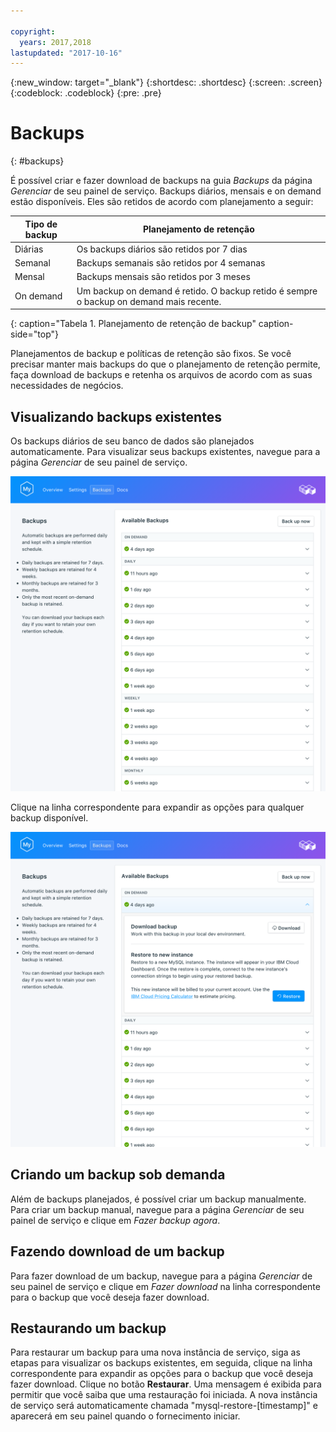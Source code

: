 ```yaml
---

copyright:
  years: 2017,2018
lastupdated: "2017-10-16"
---
```


{:new_window: target="_blank"}
{:shortdesc: .shortdesc}
{:screen: .screen}
{:codeblock: .codeblock}
{:pre: .pre}

# Backups
{: #backups}

É possível criar e fazer download de backups na guia _Backups_ da página _Gerenciar_ de seu painel de serviço. Backups diários, mensais e on demand estão disponíveis. Eles são retidos de acordo com planejamento a seguir:

Tipo de backup|Planejamento de retenção
----------|-----------
Diárias|Os backups diários são retidos por 7 dias
Semanal|Backups semanais são retidos por 4 semanas
Mensal|Backups mensais são retidos por 3 meses
On demand|Um backup on demand é retido. O backup retido é sempre o backup on demand mais recente.
{: caption="Tabela 1. Planejamento de retenção de backup" caption-side="top"}

Planejamentos de backup e políticas de retenção são fixos. Se você precisar manter mais backups do que o planejamento de retenção permite, faça download de backups e retenha os arquivos de acordo com as suas necessidades de negócios.

## Visualizando backups existentes

Os backups diários de seu banco de dados são planejados automaticamente. Para visualizar seus backups existentes, navegue para a página *Gerenciar* de seu painel de serviço. 

![Backups](./images/mysql-backups-show.png "A list of available backups")

Clique na linha correspondente para expandir as opções para qualquer backup disponível.

![Backup Options](./images/mysql-backups-options.png "Options for a backup.") 

## Criando um backup sob demanda

Além de backups planejados, é possível criar um backup manualmente. Para criar um backup manual, navegue para a página *Gerenciar* de seu painel de serviço e clique em *Fazer backup agora*.

## Fazendo download de um backup

Para fazer download de um backup, navegue para a página *Gerenciar* de seu painel de serviço e clique em *Fazer download* na linha correspondente para o backup que você deseja fazer download.

## Restaurando um backup

Para restaurar um backup para uma nova instância de serviço, siga as etapas para visualizar os backups existentes, em seguida, clique na linha correspondente para expandir as opções para o backup que você deseja fazer download. Clique no botão **Restaurar**. Uma mensagem é exibida para permitir que você saiba que uma restauração foi iniciada. A nova instância de serviço será automaticamente chamada "mysql-restore-[timestamp]" e aparecerá em seu painel quando o fornecimento iniciar.
